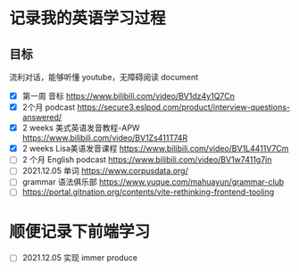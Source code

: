 # 记录我的英语学习过程

## 目标
流利对话，能够听懂 youtube，无障碍阅读 document

- [x] 第一周 音标 https://www.bilibili.com/video/BV1dz4y1Q7Cn
- [x] 2个月 podcast https://secure3.eslpod.com/product/interview-questions-answered/
- [x] 2 weeks 美式英语发音教程-APW https://www.bilibili.com/video/BV1Zs411T74R
- [x] 2 weeks Lisa美语发音课程 https://www.bilibili.com/video/BV1L4411V7Cm
- [ ] 2 个月 English podcast https://www.bilibili.com/video/BV1w7411g7jn
- [ ] 2021.12.05 单词 https://www.corpusdata.org/
- [ ] grammar 语法俱乐部 https://www.yuque.com/mahuayun/grammar-club
- [ ] https://portal.gitnation.org/contents/vite-rethinking-frontend-tooling

# 顺便记录下前端学习
- [ ] 2021.12.05 实现 immer produce
